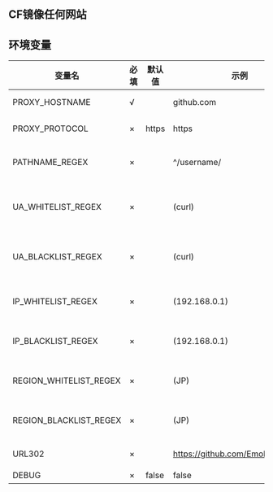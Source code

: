 ## CF镜像任何网站


## 环境变量

| 变量名                    | 必填  | 默认值   | 示例                                             | 备注                  |
|------------------------|-----|-------|------------------------------------------------|---------------------|
| PROXY_HOSTNAME         | √   |       | github.com                                     | 代理地址 hostname       |
| PROXY_PROTOCOL         | ×   | https | https                                          | 代理地址协议              |
| PATHNAME_REGEX         | ×   |       | ^/username/                                  | 代理地址路径正则表达式         |
| UA_WHITELIST_REGEX     | ×   |       | (curl)                                         | User-Agent 白名单正则表达式 |
| UA_BLACKLIST_REGEX     | ×   |       | (curl)                                         | User-Agent 黑名单正则表达式 |
| IP_WHITELIST_REGEX     | ×   |       | (192.168.0.1)                                  | IP 白名单正则表达式         |
| IP_BLACKLIST_REGEX     | ×   |       | (192.168.0.1)                                  | IP 黑名单正则表达式         |
| REGION_WHITELIST_REGEX | ×   |       | (JP)                                           | 地区白名单正则表达式          |
| REGION_BLACKLIST_REGEX | ×   |       | (JP)                                           | 地区黑名单正则表达式          |
| URL302                 | ×   |       | https://github.com/Emokui/Sukuna | 302 跳转地址            |
| DEBUG                  | ×   | false | false                                          | 开启调试                |
